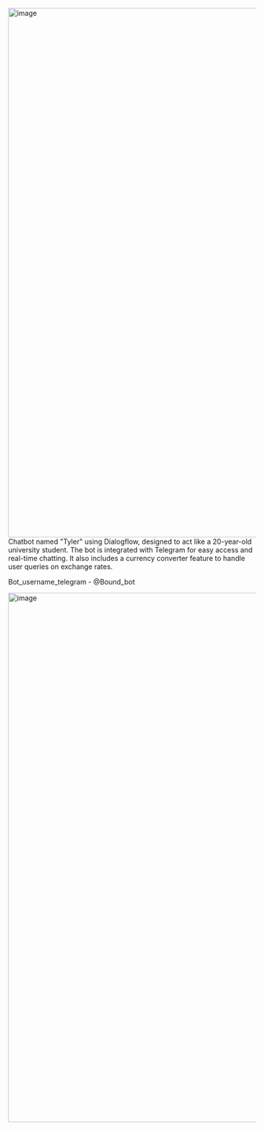 <img width="752" height="1078" alt="image" src="https://github.com/user-attachments/assets/5e2c9fc1-5efe-40b6-ac0d-2f420b079e72" />Chatbot named "Tyler" using Dialogflow, designed to act like a 20-year-old university student.
The bot is integrated with Telegram for easy access and real-time chatting.
It also includes a currency converter feature to handle user queries on exchange rates.

Bot_username_telegram - @Bound_bot




<img width="752" height="1078" alt="image" src="https://github.com/user-attachments/assets/e4691a20-9f74-4f0a-afb9-0ad63c05a366" />
